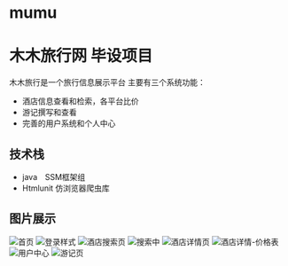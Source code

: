 # mumu
# 木木旅行网 毕设项目

木木旅行是一个旅行信息展示平台 主要有三个系统功能：
- 酒店信息查看和检索，各平台比价
- 游记撰写和查看
- 完善的用户系统和个人中心

## 技术栈
- java　SSM框架组
- Htmlunit 仿浏览器爬虫库

## 图片展示
![首页](https://file.fishmaple.cn/mumu/1.png)
![登录样式](https://file.fishmaple.cn/mumu/2.png)
![酒店搜索页](https://file.fishmaple.cn/mumu/3.png)
![搜索中](https://file.fishmaple.cn/mumu/4.png)
![酒店详情页](https://file.fishmaple.cn/mumu/5.png)
![酒店详情-价格表](https://file.fishmaple.cn/mumu/6.png)
![用户中心](https://file.fishmaple.cn/mumu/7.png)
![游记页](https://file.fishmaple.cn/mumu/8.png)

